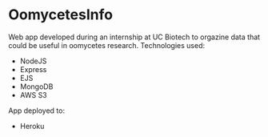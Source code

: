 # OomycetesInfo
Web app developed during an internship at UC Biotech to orgazine data that could be useful in oomycetes research.
Technologies used:
  * NodeJS
  * Express
  * EJS
  * MongoDB
  * AWS S3

App deployed to:
  * Heroku
